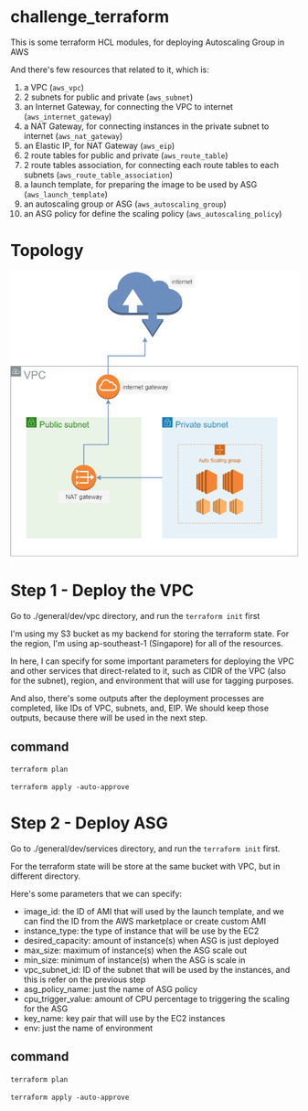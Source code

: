 
# challenge_terraform
This is some terraform HCL modules, for deploying Autoscaling Group in AWS

And there's few resources that related to it, which is:
1. a VPC (`aws_vpc`)
2. 2 subnets for public and private (`aws_subnet`)
3. an Internet Gateway, for connecting the VPC to internet (`aws_internet_gateway`)
4. a NAT Gateway, for connecting instances in the private subnet to internet (`aws_nat_gateway`)
5. an Elastic IP, for NAT Gateway (`aws_eip`)
6. 2 route tables for public and private (`aws_route_table`)
7. 2 route tables association, for connecting each route tables to each subnets (`aws_route_table_association`)
8. a launch template, for preparing the image to be used by ASG (`aws_launch_template`)
9. an autoscaling group or ASG (`aws_autoscaling_group`)
10.  an ASG policy for define the scaling policy (`aws_autoscaling_policy`)

# Topology
![enter image description here](https://raw.githubusercontent.com/fauzanooor/challenge_terraform/main/topology.png)

# Step 1 - Deploy the VPC
Go to ./general/dev/vpc directory, and run the `terraform init` first

I'm using my S3 bucket as my backend for storing the terraform state. For the region, I'm using ap-southeast-1 (Singapore) for all of the resources.

In here, I can specify for some important parameters for deploying the VPC and other services that direct-related to it, such as CIDR of the VPC (also for the subnet), region, and environment that will use for tagging purposes.

And also, there's some outputs after the deployment processes are completed, like IDs of VPC, subnets, and, EIP. We should keep those outputs, because there will be used in the next step.

## command
`terraform plan`

`terraform apply -auto-approve`

# Step 2 - Deploy ASG
Go to ./general/dev/services directory, and run the `terraform init` first.

For the terraform state will be store at the same bucket with VPC, but in different directory.

Here's some parameters that we can specify:

 - image_id: the ID of AMI that will used by the launch template, and we can find the ID from the AWS marketplace or create custom AMI
 - instance_type: the type of instance that will be use by the EC2
 - desired_capacity: amount of instance(s) when ASG is just deployed
 - max_size: maximum of instance(s) when the ASG scale out
 - min_size: minimum of instance(s) when the ASG is scale in
 - vpc_subnet_id: ID of the subnet that will be used by the instances, and this is refer on the previous step
 - asg_policy_name: just the name of ASG policy
 - cpu_trigger_value: amount of CPU percentage to triggering the scaling for the ASG
 - key_name: key pair that will use by the EC2 instances
 - env: just the name of environment

## command
`terraform plan`

`terraform apply -auto-approve`